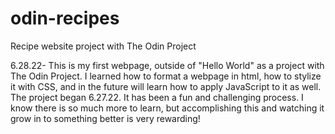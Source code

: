 # odin-recipes

Recipe website project with The Odin Project

6.28.22-
This is my first webpage, outside of "Hello World" as a project with The Odin Project. I learned how to format a webpage in html, how to stylize it with CSS, and in the future will learn how to apply JavaScript to it as well. The project began 6.27.22. It has been a fun and challenging process. I know there is so much more to learn, but accomplishing this and watching it grow in to something better is very rewarding!
